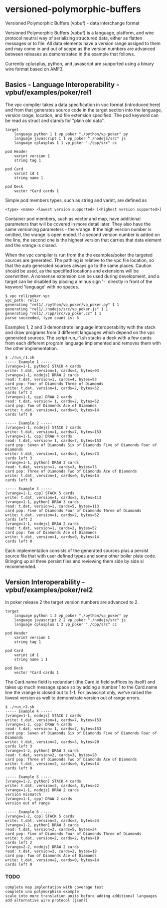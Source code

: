 # versioned-polymorphic-buffers

Versioned Polymorphic Buffers (vpbuf) - data interchange format

Versioned Polymorphic Buffers (vpbuf) is a language, platform, and wire protocol neutral way of serializing structured data, either as flatten messages or to file. All data elements have a version range assiged to them and may come in and out of scope as the version numbers are advanced between releases as demonstrated in the example that follows.

Currently cplusplus, python, and javascript are supported using a binary wire format based on AMF3.

## Basics - Language Interoperability - vpbuf/examples/poker/rel1

The vpc compiler takes a data specification in vpc format (introduced here) and from that generates source code in the target section into the language, version range, location, and file extension specified. The pod keyword can be read as struct and stands for "plain old data".

```
target
    language python 1 1 vp_poker "./python/vp_poker" py
    language javascript 1 1 vp_poker "./nodejs/src" js
    language cplusplus 1 1 vp_poker "./cpp/src" cc

pod Header
    varint version 1
    string tag 1

pod Card
    varint id 1
    string name 1

pod Deck
    vector *Card cards 1
```

Simple pod members types, such as string and varint, are defined as

```
<type> <name> <lowest version supported> [<highest version supported>]
```

Container pod members, such as vector and map, have additional parameters that will be covered in more detail later. They also have the same versioning parameters - the vrange. If the high version number is omitted, the vrange is open ended. If a second version number is added on the line, the second one is the highest version that carries that data element and the vrange is closed.

When the vpc compiler is run from the the examples/poker the targeted
sources are generated. The pathing is relative to the vpc file location, so that
the auto generated sources always go to the same places. Caution should be used,
as the specified locations and extensions will be overwritten. A nonsense extension can be used during development, and a target can be disabled by placing a minus sign '-' directly in front of the keyword 'language' with no spaces.

```
$ vpc rel1/poker.vpc
vpc_path: rel1/
generating "rel1/./python/vp_poker/vp_poker.py" 1 1
generating "rel1/./nodejs/src/vp_poker.js" 1 1
generating "rel1/./cpp/src/vp_poker.cc" 1 1
parse succeeded, type count is: 6
```
Examples 1, 2 and 3 demonstrate language interoperability with the stack and draw programs from 3 different languages which depend on the vpc generated sources. The script run_r1.sh stacks a deck with a few cards from each different program language implemented and removes them with the other implementation.

```
$ ./run_r1.sh
----- Example 1 -----
[vrange=1-1, python] STACK 4 cards
write: t.dat, version=1, cards=4, bytes=93
[vrange=1-1, nodejs] DRAW 2 cards
read: t.dat, version=1, cards=4, bytes=93
card pop: Four of Diamonds Three of Diamonds
write: t.dat, version=1, cards=2, bytes=52
cards left 2
[vrange=1-1, cpp] DRAW 2 cards
read: t.dat, version= 1, cards=2, bytes=52
card pop: Two of Diamonds Ace of Diamonds
write: t.dat, version=1, cards=0, bytes=14
cards left 0

----- Example 2 -----
[vrange=1-1, nodejs] STACK 7 cards
write: t.dat, version=1, cards=7, bytes=153
[vrange=1-1, cpp] DRAW 4 cards
read: t.dat, version= 1, cards=7, bytes=153
card pop: Seven of Diamonds Six of Diamonds Five of Diamonds Four of Diamonds
write: t.dat, version=1, cards=3, bytes=73
cards left 3
[vrange=1-1, python] DRAW 3 cards
read: t.dat, version=1, cards=3, bytes=73
card pop: Three of Diamonds Two of Diamonds Ace of Diamonds
write: t.dat, version=1, cards=0, bytes=14
cards left 0

----- Example 3 -----
[vrange=1-1, cpp] STACK 5 cards
write: t.dat, version=1, cards=5, bytes=113
[vrange=1-1, python] DRAW 3 cards
read: t.dat, version=1, cards=5, bytes=113
card pop: Five of Diamonds Four of Diamonds Three of Diamonds
write: t.dat, version=1, cards=2, bytes=52
cards left 2
[vrange=1-1, nodejs] DRAW 2 cards
read: t.dat, version=1, cards=2, bytes=52
card pop: Two of Diamonds Ace of Diamonds
write: t.dat, version=1, cards=0, bytes=14
cards left 0
```

Each implementation consists of the generated sources plus a persist source file that with user defined types and some other boiler plate code. Bringing up all three persist files and reviewing them side by side si recommended.

## Version Interoperability - vpbuf/examples/poker/rel2

In poker release 2 the target version numbers are advanced to 2.

```
target
    language python 1 2 vp_poker "./python/vp_poker" py
    language javascript 2 2 vp_poker "./nodejs/src" js
    language cplusplus 1 2 vp_poker "./cpp/src" cc

pod Header
    varint version 1
    string tag 1

pod Card
    varint id 1
    string name 1 1

pod Deck
    vector *Card cards 1

```

The Card.name field is redundant (the Card.id field suffices by itself) and takes up much message space so by adding a number 1 to the Card.name line the vrange is closed out to 1-1. For javascript only, we've raised the lowest version as well to demonstrate version out of range errors.

```
$ ./run_r2.sh
----- Example 4 -----
[vrange=1-1, nodejs] STACK 7 cards
write: t.dat, version=1, cards=7, bytes=153
[vrange=1-2, cpp] DRAW 4 cards
read: t.dat, version= 1, cards=7, bytes=153
card pop: Seven of Diamonds Six of Diamonds Five of Diamonds Four of Diamonds
write: t.dat, version=2, cards=3, bytes=20
cards left 3
[vrange=1-2, python] DRAW 3 cards
read: t.dat, version=2, cards=3, bytes=20
card pop: Three of Diamonds Two of Diamonds Ace of Diamonds
write: t.dat, version=2, cards=0, bytes=14
cards left 0

----- Example 5 -----
[vrange=1-2, python] STACK 4 cards
write: t.dat, version=2, cards=4, bytes=22
[vrange=1-1, nodejs] DRAW 2 cards
version mismatch
[vrange=1-1, cpp] DRAW 2 cards
version out of range

----- Example 6 -----
[vrange=1-2, cpp] STACK 5 cards
write: t.dat, version=2, cards=5, bytes=24
[vrange=1-2, python] DRAW 3 cards
read: t.dat, version=2, cards=5, bytes=24
card pop: Five of Diamonds Four of Diamonds Three of Diamonds
write: t.dat, version=2, cards=2, bytes=18
cards left 2
[vrange=2-2, nodejs] DRAW 2 cards
read: t.dat, version=2, cards=2, bytes=18
card pop: Two of Diamonds Ace of Diamonds
write: t.dat, version=2, cards=0, bytes=14
cards left 0
```

### TODO

    complete map implentation with coverage test
    complete uno polymorphism example
    scale into more translation units before adding additional languages
    add alternative wire protocol (json?)



